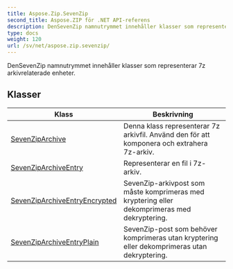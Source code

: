 ```yaml
---
title: Aspose.Zip.SevenZip
second_title: Aspose.ZIP för .NET API-referens
description: DenSevenZip namnutrymmet innehåller klasser som representerar 7z arkivrelaterade enheter.
type: docs
weight: 120
url: /sv/net/aspose.zip.sevenzip/
---
```

DenSevenZip namnutrymmet innehåller klasser som representerar 7z arkivrelaterade enheter.

## Klasser

| Klass | Beskrivning |
| --- | --- |
| [SevenZipArchive](./sevenziparchive/) | Denna klass representerar 7z arkivfil. Använd den för att komponera och extrahera 7z-arkiv. |
| [SevenZipArchiveEntry](./sevenziparchiveentry/) | Representerar en fil i 7z-arkiv. |
| [SevenZipArchiveEntryEncrypted](./sevenziparchiveentryencrypted/) | SevenZip-arkivpost som måste komprimeras med kryptering eller dekomprimeras med dekryptering. |
| [SevenZipArchiveEntryPlain](./sevenziparchiveentryplain/) | SevenZip-post som behöver komprimeras utan kryptering eller dekomprimeras utan dekryptering. |


